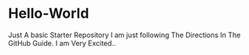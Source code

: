 # Hello-World
Just A basic Starter Repository
I am just following The Directions In The GitHub Guide. I am Very Excited..
